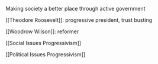 
Making society a better place through active government


[[Theodore Roosevelt]]: progressive president, trust busting

[[Woodrow Wilson]]: reformer 



[[Social Issues Progressivism]]

[[Political Issues Progressivism]]
